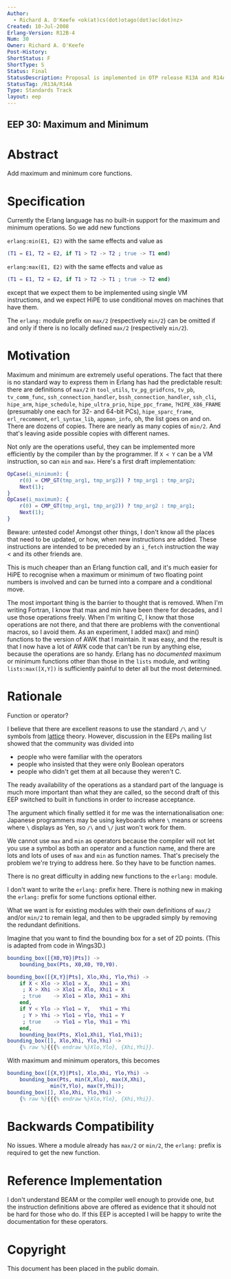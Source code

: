 ```yaml
---
Author:
  - Richard A. O'Keefe <ok(at)cs(dot)otago(dot)ac(dot)nz>
Created: 10-Jul-2008
Erlang-Version: R12B-4
Num: 30
Owner: Richard A. O'Keefe
Post-History: 
ShortStatus: F
ShortType: S
Status: Final
StatusDescription: Proposal is implemented in OTP release R13A and R14A
StatusTag: /R13A/R14A
Type: Standards Track
layout: eep
---
```

EEP 30: Maximum and Minimum
----

Abstract
========

Add maximum and minimum core functions.

Specification
=============

Currently the Erlang language has no built-in support for
the maximum and minimum operations.  So we add new functions

`erlang:min(E1, E2)`  with the same effects and value as

```erlang
(T1 = E1, T2 = E2, if T1 > T2 -> T2 ; true -> T1 end)
```

`erlang:max(E1, E2)`  with the same effects and value as

```erlang
(T1 = E1, T2 = E2, if T1 > T2 -> T1 ; true -> T2 end)
```

except that we expect them to be implemented using single VM
instructions, and we expect HiPE to use conditional moves on
machines that have them.

The `erlang:` module prefix on `max/2` (respectively `min/2`) can
be omitted if and only if there is no locally defined `max/2`
(respectively `min/2`).

Motivation
==========

Maximum and minimum are extremely useful operations.
The fact that there is no standard way to express them in Erlang
has had the predictable result:  there are definitions of `max/2`
in `tool_utils`, `tv_pg_gridfcns`, `tv_pb`, `tv_comm_func`,
`ssh_connection_handler`, `bssh_connection_handler`, `ssh_cli`,
`hipe_arm`, `hipe_schedule`, `hipe_ultra_prio`, `hipe_ppc_frame`,
`?HIPE_X86_FRAME` (presumably one each for 32- and 64-bit PCs),
`hipe_sparc_frame`, `erl_recomment`, `erl_syntax_lib`, `appmon_info`,
oh, the list goes on and on.  There are dozens of copies.
There are nearly as many copies of `min/2`.  And that's leaving
aside possible copies with different names.

Not only are the operations useful, they can be implemented
more efficiently by the compiler than by the programmer.
If `X < Y` can be a VM instruction, so can `min` and `max`.
Here's a first draft implementation:

```erlang
OpCase(i_minimum): {
    r(0) = CMP_GT(tmp_arg1, tmp_arg2)) ? tmp_arg1 : tmp_arg2;
    Next(1);
}
OpCase(i_maximum): {
    r(0) = CMP_GT(tmp_arg1, tmp_arg2)) ? tmp_arg2 : tmp_arg1;
    Next(1);
}
```

Beware: untested code!  Amongst other things, I don't know all the
places that need to be updated, or how, when new instructions are
added.  These instructions are intended to be preceded by an
`i_fetch` instruction the way < and its other friends are.

This is much cheaper than an Erlang function call, and it's much
easier for HiPE to recognise when a maximum or minimum of two
floating point numbers is involved and can be turned into a
compare and a conditional move.

The most important thing is the barrier to thought that is
removed.  When I'm writing Fortran, I know that max and min have
been there for decades, and I use those operations freely.
When I'm writing C, I know that those operations are not there,
and that there are problems with the conventional macros, so
I avoid them.  As an experiment, I added max() and min() functions
to the version of AWK that I maintain.  It was easy, and the
result is that I now have a lot of AWK code that can't be run by
anything else, because the operations are so handy.  Erlang has
no *documented* maximum or minimum functions other than those in
the `lists` module, and writing `lists:max([X,Y])` is sufficiently
painful to deter all but the most determined.

Rationale
=========

Function or operator?

I believe that there are excellent reasons to use the standard
`/\` and `\/` symbols from [lattice][] theory.  However, discussion in
the EEPs mailing list showed that the community was divided
into

- people who were familiar with the operators
- people who insisted that they were only Boolean operators
- people who didn't get them at all because they weren't C.

The ready availability of the operations as a standard part of
the language is much more important than what they are called,
so the second draft of this EEP switched to built in functions
in order to increase acceptance.

The argument which finally settled it for me was the
internationalisation one:  Japanese programmers may be using
keyboards where `\` means or screens where `\` displays as Yen,
so `/\` and `\/` just won't work for them.

We cannot use `max` and `min` as operators because the compiler
will not let you use a symbol as both an operator and a function
name, and there are lots and lots of uses of `max` and `min` as
function names.  That's precisely the problem we're trying to
address here.  So they have to be function names.

There is no great difficulty in adding new functions to the
`erlang:` module.

I don't want to write the `erlang:` prefix here.  There is
nothing new in making the `erlang:` prefix for some functions
optional either.

What we want is for existing modules with their own definitions
of `max/2` and/or `min/2` to remain legal, and then to be upgraded
simply by removing the redundant definitions.

Imagine that you want to find the bounding box for a set
of 2D points.  (This is adapted from code in Wings3D.)

```erlang
bounding_box([{X0,Y0}|Pts]) ->
    bounding_box(Pts, X0,X0, Y0,Y0).

bounding_box([{X,Y}|Pts], Xlo,Xhi, Ylo,Yhi) ->
    if X < Xlo -> Xlo1 = X,   Xhi1 = Xhi
     ; X > Xhi -> Xlo1 = Xlo, Xhi1 = X
     ; true    -> Xlo1 = Xlo, Xhi1 = Xhi
    end,
    if Y < Ylo -> Ylo1 = Y,   Yhi1 = Yhi
     ; Y > Yhi -> Ylo1 = Ylo, Yhi1 = Y
     ; true    -> Ylo1 = Ylo, Yhi1 = Yhi
    end,
    bounding_box(Pts, Xlo1,Xhi1, Ylo1,Yhi1);
bounding_box([], Xlo,Xhi, Ylo,Yhi) ->
    {% raw %}{{{% endraw %}Xlo,Ylo}, {Xhi,Yhi}}.
```

With maximum and minimum operators, this becomes

```erlang
bounding_box([{X,Y}|Pts], Xlo,Xhi, Ylo,Yhi) ->
    bounding_box(Pts, min(X,Xlo), max(X,Xhi),
              min(Y,Ylo), max(Y,Yhi));
bounding_box([], Xlo,Xhi, Ylo,Yhi) ->
    {% raw %}{{{% endraw %}Xlo,Ylo}, {Xhi,Yhi}}.
```

Backwards Compatibility
=======================

No issues.  Where a module already has `max/2` or `min/2`,
the `erlang:` prefix is required to get the new function.

Reference Implementation
========================

I don't understand BEAM or the compiler well enough to
provide one, but the instruction definitions above are
offered as evidence that it should not be hard for those
who do.  If this EEP is accepted I will be happy to write
the documentation for these operators.

[lattice]: http://mathworld.wolfram.com/Lattice.html "Lattice Algebra"

Copyright
=========

This document has been placed in the public domain.

[EmacsVar]: <> "Local Variables:"
[EmacsVar]: <> "mode: indented-text"
[EmacsVar]: <> "indent-tabs-mode: nil"
[EmacsVar]: <> "sentence-end-double-space: t"
[EmacsVar]: <> "fill-column: 70"
[EmacsVar]: <> "coding: utf-8"
[EmacsVar]: <> "End:"